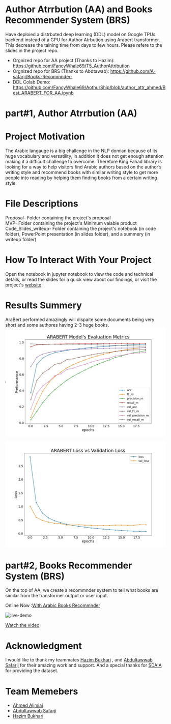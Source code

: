 # Author Atrrbution (AA) and Books Recommender System (BRS)
Have deploied a distrbuted deep learning (DDL) model on Google TPUs backend instead of a GPU for Author Atrbution using Arabert transformer. This decrease the taining time from days to few hours. Please refere to the slides in the project repo.

* Orgnized repo for AA project (Thanks to Hazim): https://github.com/FancyWhale69/T5_AuthorAttribution
* Orgnized repo for BRS (Thanks to Abdtawab): https://github.com/A-safarji/Books-Recommnder-
* DDL Colab Demo: https://github.com/FancyWhale69/AothurShip/blob/author_attr_ahmed/Best_ARABERT_FOR_AA.ipynb

# part#1, Author Atrrbution (AA)

# Project Motivation  
The Arabic langauge is a big challenge in the NLP domian because of its huge vocabulary and versatility, in addition it does not get enough attention making it a difficult challenge to overcome. Therefore King Fahad library is looking for a way to help visitors find Arabic authors based on the author’s writing style and recommend books with similar writing style to get more people into reading by helping them finding books from a certain writing style.  

# File Descriptions  
Proposal- Folder containing the project's proposal  
MVP- Folder containing the project's Minimum vaiable product  
Code_Slides_writeup- Folder containing the project's notebook (in code folder), PowerPoint presentation (in slides folder), and a summery (in writeup folder)

# How To Interact With Your Project  
Open the notebook in jupyter notebook to view the code and technical details, or read the slides for a quick view about our findings, or visit the project's [website](https://share.streamlit.io/a-safarji/books-recommnder-/main/basedon_user.py).  

# Results Summery  
AraBert performed amazingly will dispaite some documents being very short and some authores having 2-3 huge books.  
![dash](https://github.com/FancyWhale69/T5_AuthorAttribution/raw/main/aa1.PNG)  

![dash2](https://github.com/FancyWhale69/T5_AuthorAttribution/raw/main/aa2.PNG)  

# part#2, Books Recommender System (BRS)  
On the top of AA, we create a recommnder system to tell what books are similar from the transformer output or user input.


Online Now :[With Arabic Books Recommnder](https://share.streamlit.io/a-safarji/books-recommnder-/main/basedon_user.py)


![live-demo](https://user-images.githubusercontent.com/20365333/145676438-d1fd4105-fc14-4f57-9a43-eabf33f69876.gif)





[Watch the video](https://streamable.com/7kjspy)


# Acknowledgment  
I would like to thank my teammates [Hazim Bukhari](https://github.com/FancyWhale69)  , and [Abdultawwab Safarji](https://github.com/A-safarji) for their amazing work and support.
And a special thanks for [SDAIA](https://sourceforge.net/projects/tashkeela/) for providing the dataset.

# Team Memebers
* [Ahmed Aljmiai](https://github.com/AAljmiai)  
* [Abdultawwab Safarji](https://github.com/A-safarji)
* [Hazim Bukhari](https://github.com/FancyWhale69)  
